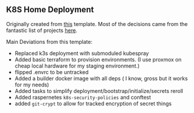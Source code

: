 
## K8S Home Deployment
Originally created from [this](https://github.com/k8s-at-home/template-cluster-k3s) template. Most of the decisions came from the fantastic list of projects [here](https://github.com/k8s-at-home/awesome-home-kubernetes).

Main Deviations from this template:
 - Replaced k3s deployment with submoduled kubespray
 - Added basic terraform to provision environments. (I use proxmox on cheap local hardware for my staging environment.)
 - flipped .envrc to be untracked
 - Added a builder docker image with all deps ( I know, gross but it works for my needs)
 - Added tasks to simplify deployment/bootstrap/initialize/secrets reroll
 - Added raspernetes `k8s-security-policies` and conftest
 - added `git-crypt` to allow for tracked encryption of secret things
